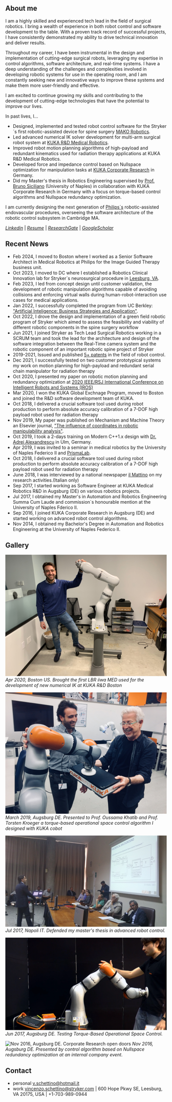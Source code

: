 ## About me

<!---<img align="left" src="/images/me.png">&nbsp;&nbsp;&nbsp;&nbsp; --->
I am a highly skilled and experienced tech lead in the field of surgical robotics. I bring a wealth of experience in both robot control and software development to the table. With a proven track record of successful projects, I have consistently demonstrated my ability to drive technical innovation and deliver results.

Throughout my career, I have been instrumental in the design and implementation of cutting-edge surgical robots, leveraging my expertise in control algorithms, software architecture, and real-time systems. I have a deep understanding of the challenges and complexities involved in developing robotic systems for use in the operating room, and I am constantly seeking new and innovative ways to improve these systems and make them more user-friendly and effective.

I am excited to continue growing my skills and contributing to the development of cutting-edge technologies that have the potential to improve our lives.

In past lives, I…

* Designed, implemented and tested robot control software for the Stryker´s  first robotic-assisted device for spine surgery [MAKO Robotics](https://www.stryker.com/us/en/joint-replacement/systems/Mako_SmartRobotics_Overview.html).
* Led advanced numerical IK solver development for multi-arm surgical robot system at [KUKA R&D Medical Robotics](https://www.kuka.com/en-de/industries/health-care/kuka-medical-robotics/sunrise_os-med).
* Improved robot motion planning algorithms of high-payload and redundant kinematics used for radiation therapy applications at KUKA R&D Medical Robotics.
* Developed force and impedance control based on Nullspace optimization for manipulation tasks at [KUKA Corporate Research](https://www.kuka.com/en-us/future-production/innovation-and-research) in Germany. 
* Did my Master's thesis in Robotics Engineering supervised by [Prof. Bruno Siciliano](https://scholar.google.com/citations?user=R1eV0ekAAAAJ&hl=it) (University of Naples) in collaboration with KUKA Corporate Research in Germany with a focus on torque-based control algorithms and Nullspace redundancy optimization.

I am currently designing the next generation of [Philips´s](https://www.usa.philips.com/healthcare/e/image-guided-therapy/vascular-care) robotic-assisted endovascular procedures, overseeing the software architecture of the robotic control subsystem in Cambridge MA.

*[Linkedin](https://www.linkedin.com/in/vschettino)* |  *[Resume](/files/resumes/VSchettino_resume.pdf)* | *[ResearchGate](https://www.researchgate.net/profile/Vincenzo-Schettino-3)* | *[GoogleScholar](https://scholar.google.com/citations?user=hO41W-kAAAAJ&hl=en)*

## Recent News
* Feb 2024, I moved to Boston where I worked as a Senior Software Architect in Medical Robotics at Philips for the Image Guided Therapy business unit.
* Oct 2023, I moved to DC where I established a Robotics Clinical Innovation lab for Stryker´s neurosurgical procedure in [Leesburg, VA](https://careers.stryker.com/leesburg-virginia/).
* Feb 2023, I led from concept design until customer validation, the development of robotic manipulation algorithms capable of avoiding collisions and enforcing virtual walls during human-robot-interaction use cases for medical applications.
* Jan 2022, I successfully completed the program from UC Berkley: ["Artificial Inteligence: Business Strategies and Application"](https://em-executive.berkeley.edu/artificial-intelligence-business-strategies).
* Oct 2022, I drove the design and implementation of a green field robotic program of Stryker which aimed to assess the  feasibility and viability of different robotic components in the spine surgery workflow
* Jun 2021, I joined Stryker as Tech Lead Surgical Robotics working in a SCRUM team and took the lead for the architecture and design of the software integration between the Real-Time camera system and the robotic component of an important robotic spine project of Stryker
* 2019-2021, Issued and published  [5+ patents](https://worldwide.espacenet.com/patent/search?q=vincenzo%20schettino&queryLang=en%3Ade%3Afr) in the field of robot control.
* Dec 2021, I successfully tested on two customer prototypical systems my work on motion planning for high-payload and redundant serial chain manipulator for radiation therapy
* Oct 2020, I presented my paper on robotic motion planning and redundancy optimization at [2020 IEEE/RSJ International Conference on Intelligent Robots and Systems (IROS)](https://ieeexplore.ieee.org/abstract/document/9340690)
* Mar 2020, I won the KUKA Global Exchnage Program, moved to Boston and joined the R&D software development team of KUKA. 
* Oct 2018, I delivered a crucial software tool used during robot production to perform absolute accuracy calibration of a 7-DOF high payload robot used for radiation therapy
* Nov 2019, My paper was published on Mechanism and Machine Theory an Elsevier journal, ["The influence of coordinates in robotic manipulability analysis"](https://www.sciencedirect.com/science/article/pii/S0094114X19323286).
* Oct 2019, I took a 2-days training on Modern C++1.x design with [Dr. Adrei Alexandrescu](https://www.qa-systems.it/qa-academy/dr-andrei-alexandrescu/) in Ulm, Germany.
* Apr 2019, I was invited to a seminar in medical robotics by the University of Naples Federico II and [PrismaLab](https://www.facebook.com/prismalabunina/photos/a.1782155448736760/2313643615587938/?type=3).
* Oct 2018, I delivered a crucial software tool used during robot production to perform absolute accuracy calibration of a 7-DOF high payload robot used for radiation therapy
* June 2018, I was interviewed by a national newspaper [il Mattino](https://m.facebook.com/ilmattino.it/posts/10160525882990471/) on my research activities.(Italian only)
* Sep 2017, I started working as Software Engineer at KUKA Medical Robotics R&D in Augsburg (DE) on various robotics projects.
* Jul 2017, I obtained my Master's in Automation and Robotics Engineering Summa Cum Laude and commission´s honourable mention at the University of Naples Fderico II.
* Sep 2016, I joined KUKA Corporate Research in Augsburg (DE) and started working on advanced robot control algorithms.
* Nov 2014, I obtained my Bachelor's Degree in Automation and Robotics Engineering at the University of Naples Federico II.

## Gallery

![Apr 2020, Boston US. Setting-up the first LBR iiwa MED used for the development of new numerical IK](/images/lbrBoston.png)
*Apr 2020, Boston US. Brought the first LBR iiwa MED used for the development of new numerical IK at KUKA R&D Boston*

![March 2019](/images/oKhatib.jpg)
*March 2019, Augsburg DE. Presented to Prof. Oussama Khatib and Prof. Torsten Kroeger a torque-based operational space control algorithm I designed with KUKA cobot*

![Jul 2017, Napoli IT. MT defense](/images/discussion.jpg)
*Jul 2017, Napoli IT. Defended my master's thesis in advanced robot control.*

![Jun 2017, Augsburg DE. Testing Torque-Based Operational Space Control](/images/testingInteraction.png)
*Jun 2017, Augsburg DE. Testing Torque-Based Operational Space Control.*

![Nov 2016, Augsburg DE. Corporate Research open doors](/images/openHouse.png)
*Nov 2016, Augsburg DE. Presented by control algorithm based on Nullspace redundancy optimization at an internal company event.*

## Contact

* personal <v.schettino@hotmail.it>
* work <vincenzo.schettino@stryker.com> | 600 Hope Pkwy SE, Leesburg, VA 20175, USA | +1-703-989-0944
